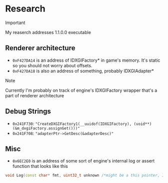 # Research

> [!IMPORTANT]
> My reaserch addresses 1.1.0.0 executable

## Renderer architecture
- `0xF427DA14` is an address of IDXGIFactory* in game's memory. It's static so you should not worry about offsets.
- `0xF427DA18` is also an address of something, probably IDXGIAdapter*

> [!NOTE]
> Currently I'm probably on track of engine's IDXGIFactory wrapper that's a part of renderer architecture

## Debug Strings
- `0x241F730`: `"CreateDXGIFactory1(__uuidof(IDXGIFactory), (void**)(&m_dxgiFactory.assignGet()))"`
- `0x241F708`: `"adapterPtr->GetDesc(&adapterDesc)"`

## Misc
- `0x6EC2E0` is an address of some sort of engine's internal log or assert function that looks like this
```cpp
void Log(const char* fmt, uint32_t unknown /*might be a this pointer, I'm investigating it*/);
```
